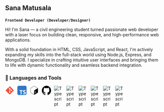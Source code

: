 ## Sana Matusala

**`Frontend Developer (Developer/Designer)`**

Hi! I'm Sana — a civil engineering student turned passionate web developer with a laser focus on building clean, responsive, and high-performance web applications.

With a solid foundation in HTML, CSS, JavaScript, and React, I'm actively expanding my skills into the full-stack world using Node.js, Express, and MongoDB. I specialize in crafting intuitive user interfaces and bringing them to life with dynamic functionality and seamless backend integration.

### 🤖 Languages and Tools

<img align="left" alt="Javascript" width="30px" style ="padding-right:10px;" src="https://github.com/matusalasana/matusalasana/blob/main/git-svgrepo-com.svg"/>
<img align="left" alt="Javascript" width="30px" style ="padding-right:10px;" src="https://github.com/matusalasana/matusalasana/blob/main/typescript-svgrepo-com.svg"/>
<img align="left" alt="Typescript" width="30px" style ="padding-right:10px;" src="https://github.com/matusalasana/matusalasana/blob/main/terminal-bash-svgrepo-com.svg"/>
<img align="left" alt="Typescript" width="30px" style ="padding-right:10px;" src="https://github.com/matusalasana/matusalasana/blob/main/github-142-svgrepo-com.svg"/>
<img align="left" alt="Typescript" width="30px" style ="padding-right:10px;" src="https://cdn.jsdelivr.net/gh/devicons/devicon/icons/python/python-plain.svg"/>
<img align="left" alt="Typescript" width="30px" style ="padding-right:10px;" src="https://cdn.jsdelivr.net/gh/devicons/devicon/icons/react/react-original.svg"/>
<img align="left" alt="Typescript" width="30px" style ="padding-right:10px;" src="https://cdn.jsdelivr.net/gh/devicons/devicon/icons/javascript/javascript-plain.svg"/>
<img align="left" alt="Typescript" width="30px" style ="padding-right:10px;" src="https://cdn.jsdelivr.net/gh/devicons/devicon/icons/css3/css3-plain.svg"/>
<img align="left" alt="Typescript" width="30px" style ="padding-right:10px;" src="https://cdn.jsdelivr.net/gh/devicons/devicon/icons/html5/html5-plain.svg"/>
<img align="left" alt="Typescript" width="30px" style ="padding-right:10px;" src="https://cdn.jsdelivr.net/gh/devicons/devicon/icons/linux/linux-original.svg"/>
